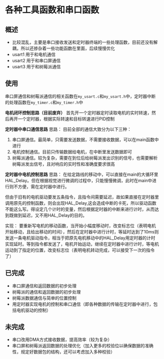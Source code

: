 # 各种工具函数和串口函数

## 概述
- 比较混乱，主要是串口接收发送和定时器终端的一些处理函数，目前还没有解耦，所以还掺杂着一些功能函数在里面，后续慢慢优化
- usart1 用于和电机通信 
- usart2 用于和串口屏通信
- usart3 用于和树莓派通信


## 使用

串口屏通信和树莓派通信的相关函数在`my_usart.c`和`my_usart.h`中，定时器中断的处理函数在`my_timer.c`和`my_timer.h`中


**电机闭环控制思路（目前废弃）**
首先开一个定时器定时读取电机的实时转速，然后再开一个定时器，根据实际转速和目标转速进行PID控制


**定时器中串口通信思路**
思路：
目前全部的通信大致分为以下三种：
1. 串口屏通信。最简单，只需要发送数据，不需要接收数据，可以在main函数中进行
2. 电机控制通信。目前只传输数据给电机，在中断里发送数据即可
3. 树莓派通信。较为复杂，需要在到位后给树莓派发出识别的信号，也需要解析树莓派发出信号，且对响应的实时性和准确度要求很高

**定时器中电机控制思路**
思路：
在给定路线的移动中，可以直接在main的大循环里HAL_Delay。但在根据视觉进行微调的过程中，只能慢慢微调，此时在main中进行则不方便，需在定时器中进行。

但由于旧有的电机驱动要发五条指令，且指令间需要延迟，故如果直接在定时器里调用原先的控制函数，则会出现HAL_Delay,这会造成中断的卡死，所以驱动函数不能这么写。得设定几个计时的变量，然后根据定时器的中断来进行计时，从而达到既做到延迟，又不用HAL_Delay的目的。

实现：
要重新写电机的移动函数，当开始小幅度移动时，改变标志位（表明电机开始移动，且给出移动的时间），然后在定时器中进行计时，等延时达到了10ms则发送一条电机驱动指令，相当于把原先电机移动中的HAL_Delay用定时器的计时实现延时。等到指令都发送了，电机开始运动，继续在定时器中进行计时，等电机运动到了指定的位置，改变标志位（表明电机转动完成，可以接受下一次的指令了）

## 已完成
- 串口屏通信和返回数据的初步处理
- 树莓派的通信和返回数据的初步处理
- 树莓派数据通信与简单的位置控制
- 用定时器实现电机的控制和串口通信（即各种数据的传输在定时器中进行，包括电机驱动的控制）


## 未完成
- 串口改用DMA方式接收数据，提高效率（较为复杂）
- 串口屏和树莓派返回数据的处理优化（加入更多的校验位以确保数据的准确性，规定好数据包的结构，还可以考虑加入多种校验）